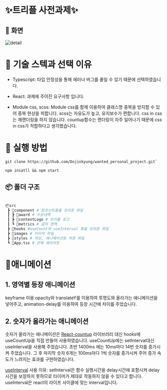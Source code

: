 # ✨트리플 사전과제✨

## 📸 화면

![detail](https://user-images.githubusercontent.com/63532503/175938133-5638e680-56df-41b4-9878-74fcdd9818c6.gif)

# 🔧 기술 스텍과 선택 이유

- Typescript: 타입 안정성을 통해 에러나 버그를 줄일 수 있기 때문에 선택하였습니다.

- React: 과제에 주어진 요구사항 입니다.

- Module css, scss: Module css를 함께 이용하여 클래스명 중복을 방지할 수 있어 중복 현상을 피합니다. scss는 자유도가 높고, 유지보수가 편합니다. css in css는 재랜더링을 하지 않습니다. countup함수는 랜더링이 자주 일어나기 때문에 css in css가 적합하다고 생각했습니다.

# 📌 실행 방법

```
git clone https://github.com/Dojinkyung/wanted_personal_project.git`

```

```
npm insatll && npm start

```

## 📦 폴더 구조

```sh

📦src
 ┣ 📂component # 컴포넌트들을 모아둔 파일
 ┃ ┣ 📂award # 수상내역
 ┃ ┣ 📂contentLogo # 트리플 로고
 ┃ ┗ 📂metrics # 글자 영역
 ┣ 📂hooks #useCount와 useInterval 훅을 모아둔 파일
 ┣ 📂images # 이미지 파일
 ┣ 📂styles # 색상, 애니메이션등 저장 파일
 ┗ 📜App.tsx # 전체 레이아웃

```

# 📸애니메이션

## 1. 영역별 등장 애니메이션

keyframe 이용 opacity와 translateY를 이용하여 투명도와 올라가는 애니메이션을 넣어주고, animation-delay를 이용하여 등장 시간에 차이를 주었습니다.

## 2. 숫자가 올라가는 애니메이션

숫자가 올라가는 애니메이션은 [React-countup](https://github.com/glennreyes/react-countup) 라이브러리 대신 hooks에 useCountUp을 직접 만들어 사용하였습니다. useCountUp에는 setInterval대신 useInterval을 사용해 주었습니다.
초반 1400ms 에는 10ms마다 14번 숫자를 증가시켜 주었습니다. 그 후 마지막 숫자 6개는 100ms마다 1씩 숫자를 증가시켜 주어 증가 속도가 느려지는 효과를 구현하였습니다.

[useInterval](https://overreacted.io/making-setinterval-declarative-with-react-hooks/) 사용 이유: setInterval은 함수 실행시간을 delay시간에 포함시켜 delay시간을 보장하지 못하므로 타이머가 제대로 작동하지 않을 수 있다고 합니다. useInterval은 react의 라이프 사이클에 맞는 interval입니다.
